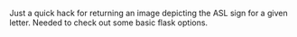 Just a quick hack for returning an image depicting the ASL sign for a given letter.
Needed to check out some basic flask options.

